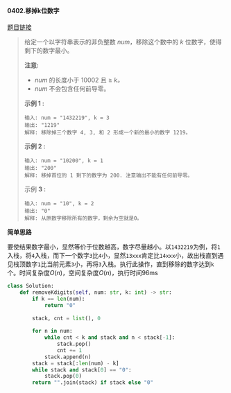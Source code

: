 #### 0402.移掉k位数字

[题目链接](https://leetcode-cn.com/problems/remove-k-digits)

> 给定一个以字符串表示的非负整数 *num*，移除这个数中的 *k* 位数字，使得剩下的数字最小。
>
> **注意:**
>
> - *num* 的长度小于 10002 且 ≥ *k。*
> - *num* 不会包含任何前导零。
>
> **示例 1 :**
>
> ```
> 输入: num = "1432219", k = 3
> 输出: "1219"
> 解释: 移除掉三个数字 4, 3, 和 2 形成一个新的最小的数字 1219。
> ```
>
> **示例 2 :**
>
> ```
> 输入: num = "10200", k = 1
> 输出: "200"
> 解释: 移掉首位的 1 剩下的数字为 200. 注意输出不能有任何前导零。
> ```
>
> 示例 **3 :**
>
> ```
> 输入: num = "10", k = 2
> 输出: "0"
> 解释: 从原数字移除所有的数字，剩余为空就是0。
> ```

**简单思路**

要使结果数字最小，显然等价于位数越高，数字尽量越小。以`1432219`为例，将`1`入栈，将`4`入栈，而下一个数字`3`比`4`小，显然`13xxx`肯定比`14xxx`小，故出栈直到遇见栈顶数字`1`比当前元素`3`小，再将`3`入栈。执行此操作，直到移除的数字达到`k`个。时间复杂度$O(n)$，空间复杂度$O(n)$，执行时间96ms

```python
class Solution:
    def removeKdigits(self, num: str, k: int) -> str:
        if k == len(num):
            return "0"
        
        stack, cnt = list(), 0
        
        for n in num:
            while cnt < k and stack and n < stack[-1]:
                stack.pop()
                cnt += 1
            stack.append(n)
        stack = stack[:len(num) - k]
        while stack and stack[0] == "0":
            stack.pop(0)
        return "".join(stack) if stack else "0"
```

